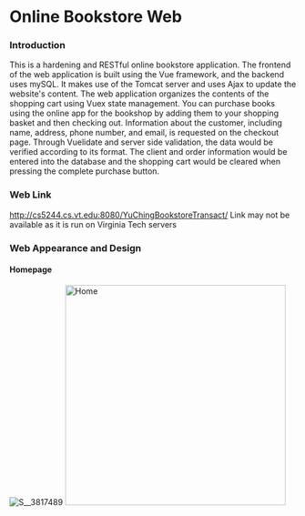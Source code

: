 # Online Bookstore Web
### Introduction
This is a hardening and RESTful online bookstore application. 
The frontend of the web application is built using the Vue framework, and the backend uses mySQL. 
It makes use of the Tomcat server and uses Ajax to update the website's content. 
The web application organizes the contents of the shopping cart using Vuex state management. 
You can purchase books using the online app for the bookshop by adding them to your shopping basket and then checking out. 
Information about the customer, including name, address, phone number, and email, is requested on the checkout page. 
Through Vuelidate and server side validation, the data would be verified according to its format. 
The client and order information would be entered into the database and the shopping cart would be cleared when pressing the complete purchase button.

### Web Link
http://cs5244.cs.vt.edu:8080/YuChingBookstoreTransact/
Link may not be available as it is run on Virginia Tech servers

### Web Appearance and Design
#### Homepage
![S__3817489](https://user-images.githubusercontent.com/39873770/206362678-73f26dc0-3a8a-4024-9a60-08d0ac4be8ae.jpg)
<img width="387" alt="Home" src="https://user-images.githubusercontent.com/39873770/206363096-fdc37852-a88f-45a9-8d2a-36601d8de27d.PNG">
